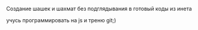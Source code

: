 Создание шашек и шахмат без подглядывания в готовый коды из инета

учусь программировать на js и треню git;)